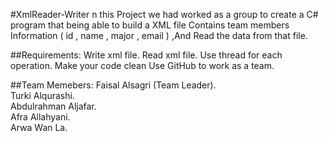 #XmlReader-Writer
n this Project we had worked as a group to create a C# program that being able to build a XML file Contains team members Information ( id , name , major , email ) ,And Read the data from that file. 

##Requirements:
Write xml file.
Read xml file.
Use thread for each operation.
Make your code clean
Use GitHub to work as a team.

##Team Memebers:
Faisal Alsagri (Team Leader).
<br>
Turki Alqurashi.
<br>
Abdulrahman Aljafar.
<br>
Afra Allahyani.
<br>
Arwa Wan La.